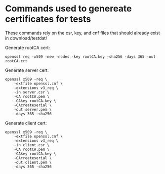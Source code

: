 # Commands used to genereate certificates for tests
These commands rely on the csr, key, and cnf files that should already exist in download/testdat/

Generate rootCA cert:
```
openssl req -x509 -new -nodes -key rootCA.key -sha256 -days 365 -out rootCA.crt
```

Generate server cert:
```
openssl x509 -req \
    -extfile openssl.cnf \
    -extensions v3_req \
    -in server.csr \
    -CA rootCA.pem \
    -CAkey rootCA.key \
    -CAcreateserial \
    -out server.pem \
    -days 365 -sha256
```

Generate client cert:
```
openssl x509 -req \
    -extfile openssl.cnf \
    -extensions v3_req \
    -in client.csr \
    -CA rootCA.pem \
    -CAkey rootCA.key \
    -CAcreateserial \
    -out client.pem \
    -days 365 -sha256
```
